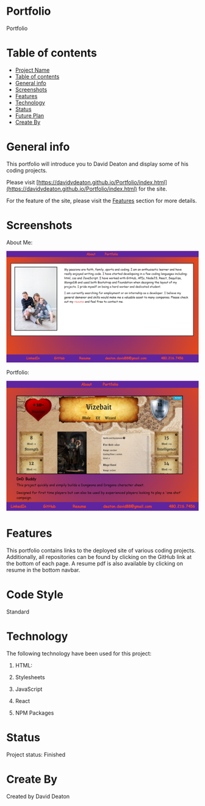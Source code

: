 # Portfolio
Portfolio

# Table of contents
- [Project Name](#portfolio)
- [Table of contents](#table-of-contents)
- [General info](#general-info)
- [Screenshots](#screenshots)
- [Features](#features)
- [Technology](#technology)
- [Status](#status)
- [Future Plan](#future-plan)
- [Create By](#create-by)

# General info
This portfolio will introduce you to David Deaton and display some of his coding projects.

Please visit [https://davidvdeaton.github.io/Portfolio/index.html](https://davidvdeaton.github.io/Portfolio/index.html) for the site.

For the feature of the site, please visit the [Features](#features) section for more details.

# Screenshots
About Me:

![About Me](./client/src/img/aboutsuns.PNG?raw=true)

Portfolio:

![Portfolio](./client/src/img/sunsport.PNG?raw=true)

# Features
This portfolio contains links to the deployed site of various coding projects.  Additionally, all repositories can be found by clicking on the GitHub link at the bottom of each page.  A resume pdf is also available by clicking on resume in the bottom navbar.

# Code Style
Standard

# Technology
The following technology have been used for this project:

1. HTML:
   
2. Stylesheets

3. JavaScript

4. React

5. NPM Packages

# Status
Project status: Finished

# Create By
Created by David Deaton